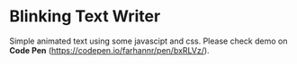 # Blinking Text Writer
Simple animated text using some javascipt and css.
Please check demo on **Code Pen** (https://codepen.io/farhannr/pen/bxRLVz/).
